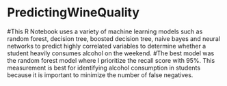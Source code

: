 # PredictingWineQuality
#This R Notebook uses a variety of machine learning models such as random forest, decision tree, boosted decision tree, naive bayes and neural networks to predict highly correlated variables to determine whether a student heavily consumes alcohol on the weekend. 
#The best model was the random forest model where I prioritize the recall score with 95%. This measurement is best for identifying alcohol consumption in students because it is important to minimize the number of false negatives. 
